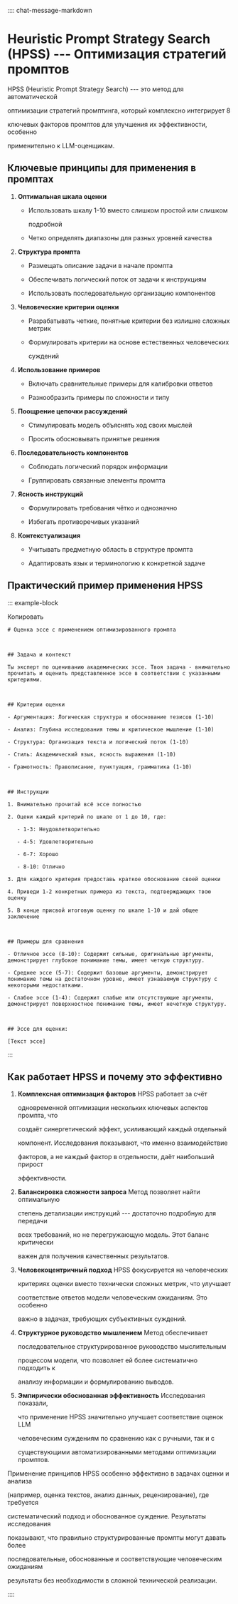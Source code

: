 :::: chat-message-markdown
# Heuristic Prompt Strategy Search (HPSS) --- Оптимизация стратегий промптов

HPSS (Heuristic Prompt Strategy Search) --- это метод для автоматической
оптимизации стратегий промптинга, который комплексно интегрирует 8
ключевых факторов промптов для улучшения их эффективности, особенно
применительно к LLM-оценщикам.

## Ключевые принципы для применения в промптах

1.  **Оптимальная шкала оценки**

    - Использовать шкалу 1-10 вместо слишком простой или слишком
      подробной
    - Четко определять диапазоны для разных уровней качества

2.  **Структура промпта**

    - Размещать описание задачи в начале промпта
    - Обеспечивать логический поток от задачи к инструкциям
    - Использовать последовательную организацию компонентов

3.  **Человеческие критерии оценки**

    - Разрабатывать четкие, понятные критерии без излишне сложных метрик
    - Формулировать критерии на основе естественных человеческих
      суждений

4.  **Использование примеров**

    - Включать сравнительные примеры для калибровки ответов
    - Разнообразить примеры по сложности и типу

5.  **Поощрение цепочки рассуждений**

    - Стимулировать модель объяснять ход своих мыслей
    - Просить обосновывать принятые решения

6.  **Последовательность компонентов**

    - Соблюдать логический порядок информации
    - Группировать связанные элементы промпта

7.  **Ясность инструкций**

    - Формулировать требования чётко и однозначно
    - Избегать противоречивых указаний

8.  **Контекстуализация**

    - Учитывать предметную область в структуре промпта
    - Адаптировать язык и терминологию к конкретной задаче

## Практический пример применения HPSS

::: example-block
Копировать

    # Оценка эссе с применением оптимизированного промпта

    ## Задача и контекст
    Ты эксперт по оцениванию академических эссе. Твоя задача - внимательно прочитать и оценить представленное эссе в соответствии с указанными критериями.

    ## Критерии оценки
    - Аргументация: Логическая структура и обоснование тезисов (1-10)
    - Анализ: Глубина исследования темы и критическое мышление (1-10)
    - Структура: Организация текста и логический поток (1-10)
    - Стиль: Академический язык, ясность выражения (1-10)
    - Грамотность: Правописание, пунктуация, грамматика (1-10)

    ## Инструкции
    1. Внимательно прочитай всё эссе полностью
    2. Оцени каждый критерий по шкале от 1 до 10, где:
       - 1-3: Неудовлетворительно
       - 4-5: Удовлетворительно
       - 6-7: Хорошо
       - 8-10: Отлично
    3. Для каждого критерия предоставь краткое обоснование своей оценки
    4. Приведи 1-2 конкретных примера из текста, подтверждающих твою оценку
    5. В конце присвой итоговую оценку по шкале 1-10 и дай общее заключение

    ## Примеры для сравнения
    - Отличное эссе (8-10): Содержит сильные, оригинальные аргументы, демонстрирует глубокое понимание темы, имеет четкую структуру.
    - Среднее эссе (5-7): Содержит базовые аргументы, демонстрирует понимание темы на достаточном уровне, имеет узнаваемую структуру с некоторыми недостатками.
    - Слабое эссе (1-4): Содержит слабые или отсутствующие аргументы, демонстрирует поверхностное понимание темы, имеет нечеткую структуру.

    ## Эссе для оценки:
    [Текст эссе]
:::

## Как работает HPSS и почему это эффективно

1.  **Комплексная оптимизация факторов** HPSS работает за счёт
    одновременной оптимизации нескольких ключевых аспектов промпта, что
    создаёт синергетический эффект, усиливающий каждый отдельный
    компонент. Исследования показывают, что именно взаимодействие
    факторов, а не каждый фактор в отдельности, даёт наибольший прирост
    эффективности.

2.  **Балансировка сложности запроса** Метод позволяет найти оптимальную
    степень детализации инструкций --- достаточно подробную для передачи
    всех требований, но не перегружающую модель. Этот баланс критически
    важен для получения качественных результатов.

3.  **Человекоцентричный подход** HPSS фокусируется на человеческих
    критериях оценки вместо технически сложных метрик, что улучшает
    соответствие ответов модели человеческим ожиданиям. Это особенно
    важно в задачах, требующих субъективных суждений.

4.  **Структурное руководство мышлением** Метод обеспечивает
    последовательное структурированное руководство мыслительным
    процессом модели, что позволяет ей более систематично подходить к
    анализу информации и формулированию выводов.

5.  **Эмпирически обоснованная эффективность** Исследования показали,
    что применение HPSS значительно улучшает соответствие оценок LLM
    человеческим суждениям по сравнению как с ручными, так и с
    существующими автоматизированными методами оптимизации промптов.

Применение принципов HPSS особенно эффективно в задачах оценки и анализа
(например, оценка текстов, анализ данных, рецензирование), где требуется
систематический подход и обоснованное суждение. Результаты исследования
показывают, что правильно структурированные промпты могут давать более
последовательные, обоснованные и соответствующие человеческим ожиданиям
результаты без необходимости в сложной технической реализации.
::::
